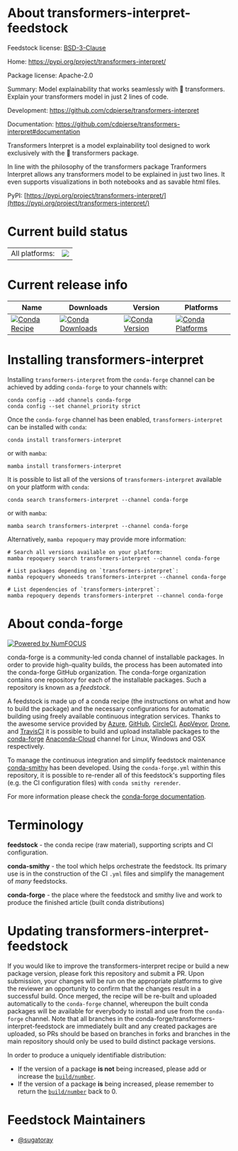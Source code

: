 About transformers-interpret-feedstock
======================================

Feedstock license: [BSD-3-Clause](https://github.com/conda-forge/transformers-interpret-feedstock/blob/main/LICENSE.txt)

Home: https://pypi.org/project/transformers-interpret/

Package license: Apache-2.0

Summary: Model explainability that works seamlessly with 🤗 transformers. Explain your transformers model in just 2 lines of code.

Development: https://github.com/cdpierse/transformers-interpret

Documentation: https://github.com/cdpierse/transformers-interpret#documentation

Transformers Interpret is a model explainability tool designed to work exclusively with the
:hugs: transformers package.

In line with the philosophy of the transformers package Tranformers Interpret allows any
transformers model to be explained in just two lines. It even supports visualizations in
both notebooks and as savable html files.

PyPI: [https://pypi.org/project/transformers-interpret/](https://pypi.org/project/transformers-interpret/)


Current build status
====================


<table><tr><td>All platforms:</td>
    <td>
      <a href="https://dev.azure.com/conda-forge/feedstock-builds/_build/latest?definitionId=17269&branchName=main">
        <img src="https://dev.azure.com/conda-forge/feedstock-builds/_apis/build/status/transformers-interpret-feedstock?branchName=main">
      </a>
    </td>
  </tr>
</table>

Current release info
====================

| Name | Downloads | Version | Platforms |
| --- | --- | --- | --- |
| [![Conda Recipe](https://img.shields.io/badge/recipe-transformers--interpret-green.svg)](https://anaconda.org/conda-forge/transformers-interpret) | [![Conda Downloads](https://img.shields.io/conda/dn/conda-forge/transformers-interpret.svg)](https://anaconda.org/conda-forge/transformers-interpret) | [![Conda Version](https://img.shields.io/conda/vn/conda-forge/transformers-interpret.svg)](https://anaconda.org/conda-forge/transformers-interpret) | [![Conda Platforms](https://img.shields.io/conda/pn/conda-forge/transformers-interpret.svg)](https://anaconda.org/conda-forge/transformers-interpret) |

Installing transformers-interpret
=================================

Installing `transformers-interpret` from the `conda-forge` channel can be achieved by adding `conda-forge` to your channels with:

```
conda config --add channels conda-forge
conda config --set channel_priority strict
```

Once the `conda-forge` channel has been enabled, `transformers-interpret` can be installed with `conda`:

```
conda install transformers-interpret
```

or with `mamba`:

```
mamba install transformers-interpret
```

It is possible to list all of the versions of `transformers-interpret` available on your platform with `conda`:

```
conda search transformers-interpret --channel conda-forge
```

or with `mamba`:

```
mamba search transformers-interpret --channel conda-forge
```

Alternatively, `mamba repoquery` may provide more information:

```
# Search all versions available on your platform:
mamba repoquery search transformers-interpret --channel conda-forge

# List packages depending on `transformers-interpret`:
mamba repoquery whoneeds transformers-interpret --channel conda-forge

# List dependencies of `transformers-interpret`:
mamba repoquery depends transformers-interpret --channel conda-forge
```


About conda-forge
=================

[![Powered by
NumFOCUS](https://img.shields.io/badge/powered%20by-NumFOCUS-orange.svg?style=flat&colorA=E1523D&colorB=007D8A)](https://numfocus.org)

conda-forge is a community-led conda channel of installable packages.
In order to provide high-quality builds, the process has been automated into the
conda-forge GitHub organization. The conda-forge organization contains one repository
for each of the installable packages. Such a repository is known as a *feedstock*.

A feedstock is made up of a conda recipe (the instructions on what and how to build
the package) and the necessary configurations for automatic building using freely
available continuous integration services. Thanks to the awesome service provided by
[Azure](https://azure.microsoft.com/en-us/services/devops/), [GitHub](https://github.com/),
[CircleCI](https://circleci.com/), [AppVeyor](https://www.appveyor.com/),
[Drone](https://cloud.drone.io/welcome), and [TravisCI](https://travis-ci.com/)
it is possible to build and upload installable packages to the
[conda-forge](https://anaconda.org/conda-forge) [Anaconda-Cloud](https://anaconda.org/)
channel for Linux, Windows and OSX respectively.

To manage the continuous integration and simplify feedstock maintenance
[conda-smithy](https://github.com/conda-forge/conda-smithy) has been developed.
Using the ``conda-forge.yml`` within this repository, it is possible to re-render all of
this feedstock's supporting files (e.g. the CI configuration files) with ``conda smithy rerender``.

For more information please check the [conda-forge documentation](https://conda-forge.org/docs/).

Terminology
===========

**feedstock** - the conda recipe (raw material), supporting scripts and CI configuration.

**conda-smithy** - the tool which helps orchestrate the feedstock.
                   Its primary use is in the construction of the CI ``.yml`` files
                   and simplify the management of *many* feedstocks.

**conda-forge** - the place where the feedstock and smithy live and work to
                  produce the finished article (built conda distributions)


Updating transformers-interpret-feedstock
=========================================

If you would like to improve the transformers-interpret recipe or build a new
package version, please fork this repository and submit a PR. Upon submission,
your changes will be run on the appropriate platforms to give the reviewer an
opportunity to confirm that the changes result in a successful build. Once
merged, the recipe will be re-built and uploaded automatically to the
`conda-forge` channel, whereupon the built conda packages will be available for
everybody to install and use from the `conda-forge` channel.
Note that all branches in the conda-forge/transformers-interpret-feedstock are
immediately built and any created packages are uploaded, so PRs should be based
on branches in forks and branches in the main repository should only be used to
build distinct package versions.

In order to produce a uniquely identifiable distribution:
 * If the version of a package **is not** being increased, please add or increase
   the [``build/number``](https://docs.conda.io/projects/conda-build/en/latest/resources/define-metadata.html#build-number-and-string).
 * If the version of a package **is** being increased, please remember to return
   the [``build/number``](https://docs.conda.io/projects/conda-build/en/latest/resources/define-metadata.html#build-number-and-string)
   back to 0.

Feedstock Maintainers
=====================

* [@sugatoray](https://github.com/sugatoray/)

